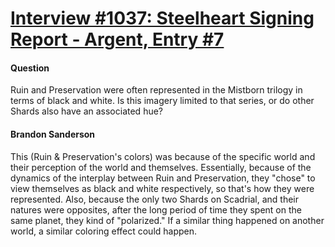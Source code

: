 # [Interview #1037: Steelheart Signing Report - Argent, Entry #7](https://www.theoryland.com/intvmain.php?i=1037#7)

#### Question

Ruin and Preservation were often represented in the Mistborn trilogy in terms of black and white. Is this imagery limited to that series, or do other Shards also have an associated hue?

#### Brandon Sanderson

This (Ruin & Preservation's colors) was because of the specific world and their perception of the world and themselves. Essentially, because of the dynamics of the interplay between Ruin and Preservation, they "chose" to view themselves as black and white respectively, so that's how they were represented. Also, because the only two Shards on Scadrial, and their natures were opposites, after the long period of time they spent on the same planet, they kind of "polarized." If a similar thing happened on another world, a similar coloring effect could happen.

